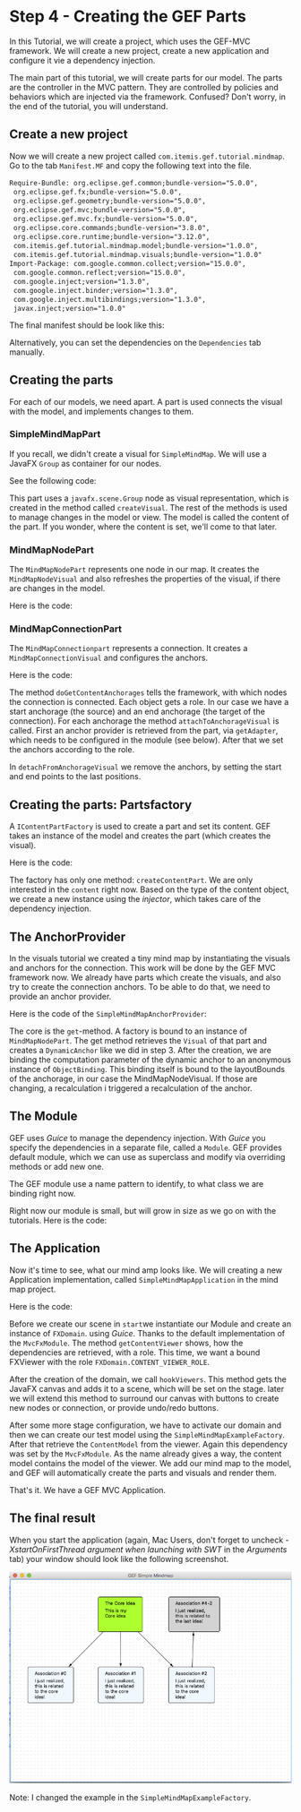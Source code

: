 # Step 4 - Creating the GEF Parts

In this Tutorial, we will create a project, which uses the GEF-MVC framework. We will create a new project, create a new application and configure it vie a dependency injection.

The main part of this tutorial, we will create parts for our model. The parts are the controller in the MVC pattern. They are controlled by policies and behaviors which are injected via the framework.
Confused? Don't worry, in the end of the tutorial, you will understand.  

## Create a new project

Now we will create a new project called `com.itemis.gef.tutorial.mindmap`.
Go to the tab `Manifest.MF` and copy the following text into the file.

	Require-Bundle: org.eclipse.gef.common;bundle-version="5.0.0",
	 org.eclipse.gef.fx;bundle-version="5.0.0",
	 org.eclipse.gef.geometry;bundle-version="5.0.0",
	 org.eclipse.gef.mvc;bundle-version="5.0.0",
	 org.eclipse.gef.mvc.fx;bundle-version="5.0.0",
	 org.eclipse.core.commands;bundle-version="3.8.0",
	 org.eclipse.core.runtime;bundle-version="3.12.0",
	 com.itemis.gef.tutorial.mindmap.model;bundle-version="1.0.0",
	 com.itemis.gef.tutorial.mindmap.visuals;bundle-version="1.0.0"
	Import-Package: com.google.common.collect;version="15.0.0",
	 com.google.common.reflect;version="15.0.0",
	 com.google.inject;version="1.3.0",
	 com.google.inject.binder;version="1.3.0",
	 com.google.inject.multibindings;version="1.3.0",
	 javax.inject;version="1.0.0"

The final manifest should be look like this:

<script src="http://gist-it.appspot.com/http://github.com/hannesN/gef-mindmap-tutorial/blob/step4_parts/com.itemis.gef.tutorial.mindmap/META-INF/MANIFEST.MF"></script> 

Alternatively, you can set the dependencies on the `Dependencies` tab manually.

## Creating the parts

For each of our models, we need apart. A part is used connects the visual with the model, and implements changes to them.

### SimpleMindMapPart

If you recall, we didn't create a visual for `SimpleMindMap`. We will use a JavaFX `Group` as container for our nodes.

See the following code:

<script src="http://gist-it.appspot.com/http://github.com/hannesN/gef-mindmap-tutorial/blob/step4_parts/com.itemis.gef.tutorial.mindmap/src/com/itemis/gef/tutorial/mindmap/parts/SimpleMindMapPart.java"></script>
	
This part uses a `javafx.scene.Group` node as visual representation, which is created in the method called `createVisual`. The rest of the methods is
used to manage changes in the model or view. The model is called the content of the part. If you wonder, where the content is set, we'll come to that later.

 
### MindMapNodePart

The `MindMapNodePart` represents one node in our map. It creates the `MindMapNodeVisual` and also refreshes the properties of the visual, if there are changes in the model.

Here is the code:

<script src="http://gist-it.appspot.com/http://github.com/hannesN/gef-mindmap-tutorial/blob/step4_parts/com.itemis.gef.tutorial.mindmap/src/com/itemis/gef/tutorial/mindmap/parts/MindMapNodePart.java"></script>
	
### MindMapConnectionPart

The `MindMapConnectionpart` represents a connection. It creates a `MindMapConnectionVisual`  and configures the anchors. 

Here is the code:

<script src="http://gist-it.appspot.com/http://github.com/hannesN/gef-mindmap-tutorial/blob/step4_parts/com.itemis.gef.tutorial.mindmap/src/com/itemis/gef/tutorial/mindmap/parts/MindMapConnectionPart.java"></script>

The method `doGetContentAnchorages` tells the framework, with which nodes the connection is connected. Each object gets a role. In our case we have a start anchorage (the source) and an end anchorage (the target of the connection).
For each anchorage the method `attachToAnchorageVisual` is called. First an anchor provider is retrieved from the part, via `getAdapter`, which needs to be configured in the module (see below).
After that we set the anchors according to the role.

In `detachFromAnchorageVisual` we remove the anchors, by setting the start and end points to the last positions.  
	
## Creating the parts: Partsfactory

A `IContentPartFactory` is used to create a part and set its content. GEF takes an instance of the model and creates the part (which creates the visual).

Here is the code:

<script src="http://gist-it.appspot.com/http://github.com/hannesN/gef-mindmap-tutorial/blob/step4_parts/com.itemis.gef.tutorial.mindmap/src/com/itemis/gef/tutorial/mindmap/parts/MindMapPartsFactory.java"></script>

The factory has only one method: `createContentPart`. We are only interested in the `content` right now. Based on the type of the content object, we create a new instance using the *injector*, which takes care of the dependency injection.


## The AnchorProvider

In the visuals tutorial we created a tiny mind map by instantiating the visuals and anchors for the connection. This work will be done by the GEF MVC framework now. We already have parts which create the visuals, and also try to create
the connection anchors. To be able to do that, we need to provide an anchor provider.

Here is the code of the `SimpleMindMapAnchorProvider`:

<script src="http://gist-it.appspot.com/http://github.com/hannesN/gef-mindmap-tutorial/blob/step4_parts/com.itemis.gef.tutorial.mindmap/src/com/itemis/gef/tutorial/mindmap/parts/SimpleMindMapAnchorProvider.java"></script>

The core is the `get`-method. A factory is bound to an instance of `MindMapNodePart`. The get method retrieves the `Visual` of that part and creates a `DynamicAnchor` like we did in step 3. After the creation, we are binding the computation parameter of the dynamic anchor to an anonymous instance of `ObjectBinding`. This binding itself is bound to the layoutBounds of the anchorage, in our case the MindMapNodeVisual. If those are changing, a recalculation i triggered a recalculation of the anchor. 

## The Module

GEF uses *Guice* to manage the dependency injection. With *Guice* you specify the dependencies in a separate file, called a `Module`.
GEF provides default module, which we can use as superclass and modify via overriding methods or add new one.

The GEF module use a name pattern to identify, to what class we are binding right now.

Right now our module is small, but will grow in size as we go on with the tutorials. Here is the code:

<script src="http://gist-it.appspot.com/http://github.com/hannesN/gef-mindmap-tutorial/blob/step4_parts/com.itemis.gef.tutorial.mindmap/src/com/itemis/gef/tutorial/mindmap/SimpleMindMapModul.java"></script>

	
## The Application

Now it's time to see, what our mind amp looks like. We will creating a new Application implementation, called `SimpleMindMapApplication` in the mind map project.

Here is the code:

<script src="http://gist-it.appspot.com/http://github.com/hannesN/gef-mindmap-tutorial/blob/step4_parts/com.itemis.gef.tutorial.mindmap/src/com/itemis/gef/tutorial/mindmap/SimpleMindMapApplication.java"></script>

Before we create our scene in `start`we instantiate our Module and create an instance of `FXDomain`. using *Guice*. Thanks to the default implementation of the `MvcFxModule`.
The method `getContentViewer` shows, how the dependencies are retrieved, with a role. This time, we want a bound FXViewer with the role `FXDomain.CONTENT_VIEWER_ROLE`.

After the creation of the domain, we call `hookViewers`. This method gets the JavaFX canvas and adds it to a scene, which will be set on the stage. later we will extend this method to surround our canvas with buttons
to create new nodes or connection, or provide undo/redo buttons.

After some more stage configuration, we have to activate our domain and then we can create our test model using the `SimpleMindMapExampleFactory`. After that retrieve the `ContentModel` from the viewer. Again this dependency was set
by the `MvcFxModule`. As the name already gives a way, the content model contains the model of the viewer. We add our mind map to the model, and GEF will automatically create the parts and visuals and render them.

That's it. We have a GEF MVC Application.


## The final result

When you start the application (again, Mac Users, don't forget to uncheck *-XstartOnFirstThread argument when launching with SWT* in the  *Arguments* tab) your window should look like the following screenshot.

![Rendered Parts](images/step4_result.png "Screenshot of Simple Mind Map")

Note: I changed the example in the `SimpleMindMapExampleFactory`.
 